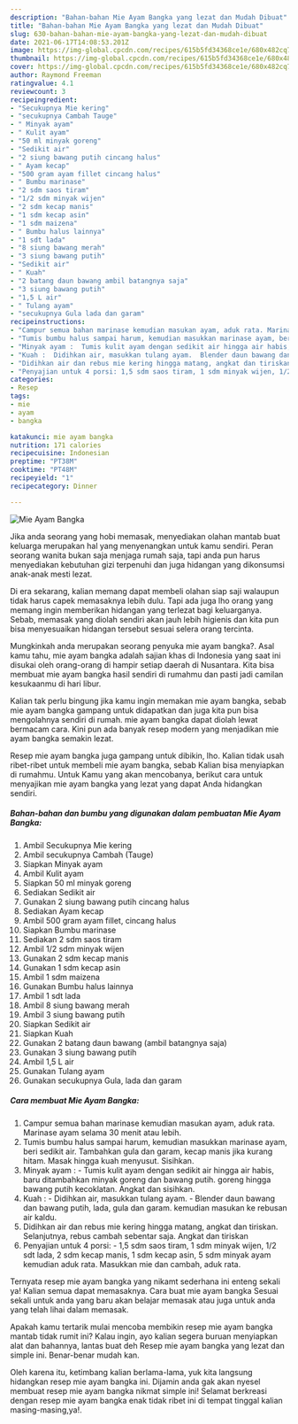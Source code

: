 ```yaml
---
description: "Bahan-bahan Mie Ayam Bangka yang lezat dan Mudah Dibuat"
title: "Bahan-bahan Mie Ayam Bangka yang lezat dan Mudah Dibuat"
slug: 630-bahan-bahan-mie-ayam-bangka-yang-lezat-dan-mudah-dibuat
date: 2021-06-17T14:08:53.201Z
image: https://img-global.cpcdn.com/recipes/615b5fd34368ce1e/680x482cq70/mie-ayam-bangka-foto-resep-utama.jpg
thumbnail: https://img-global.cpcdn.com/recipes/615b5fd34368ce1e/680x482cq70/mie-ayam-bangka-foto-resep-utama.jpg
cover: https://img-global.cpcdn.com/recipes/615b5fd34368ce1e/680x482cq70/mie-ayam-bangka-foto-resep-utama.jpg
author: Raymond Freeman
ratingvalue: 4.1
reviewcount: 3
recipeingredient:
- "Secukupnya Mie kering"
- "secukupnya Cambah Tauge"
- " Minyak ayam"
- " Kulit ayam"
- "50 ml minyak goreng"
- "Sedikit air"
- "2 siung bawang putih cincang halus"
- " Ayam kecap"
- "500 gram ayam fillet cincang halus"
- " Bumbu marinase"
- "2 sdm saos tiram"
- "1/2 sdm minyak wijen"
- "2 sdm kecap manis"
- "1 sdm kecap asin"
- "1 sdm maizena"
- " Bumbu halus lainnya"
- "1 sdt lada"
- "8 siung bawang merah"
- "3 siung bawang putih"
- "Sedikit air"
- " Kuah"
- "2 batang daun bawang ambil batangnya saja"
- "3 siung bawang putih"
- "1,5 L air"
- " Tulang ayam"
- "secukupnya Gula lada dan garam"
recipeinstructions:
- "Campur semua bahan marinase kemudian masukan ayam, aduk rata. Marinase ayam selama 30 menit atau lebih."
- "Tumis bumbu halus sampai harum, kemudian masukkan marinase ayam, beri sedikit air. Tambahkan gula dan garam, kecap manis jika kurang hitam. Masak hingga kuah menyusut. Sisihkan."
- "Minyak ayam :  Tumis kulit ayam dengan sedikit air hingga air habis, baru ditambahkan minyak goreng dan bawang putih. goreng hingga bawang putih kecoklatan. Angkat dan sisihkan."
- "Kuah :  Didihkan air, masukkan tulang ayam.  Blender daun bawang dan bawang putih, lada, gula dan garam. kemudian masukan ke rebusan air kaldu."
- "Didihkan air dan rebus mie kering hingga matang, angkat dan tiriskan. Selanjutnya, rebus cambah sebentar saja. Angkat dan tiriskan"
- "Penyajian untuk 4 porsi: 1,5 sdm saos tiram, 1 sdm minyak wijen, 1/2 sdt lada, 2 sdm kecap manis, 1 sdm kecap asin, 5 sdm minyak ayam kemudian aduk rata. Masukkan mie dan cambah, aduk rata."
categories:
- Resep
tags:
- mie
- ayam
- bangka

katakunci: mie ayam bangka 
nutrition: 171 calories
recipecuisine: Indonesian
preptime: "PT38M"
cooktime: "PT48M"
recipeyield: "1"
recipecategory: Dinner

---
```



![Mie Ayam Bangka](https://img-global.cpcdn.com/recipes/615b5fd34368ce1e/680x482cq70/mie-ayam-bangka-foto-resep-utama.jpg)

Jika anda seorang yang hobi memasak, menyediakan olahan mantab buat keluarga merupakan hal yang menyenangkan untuk kamu sendiri. Peran seorang  wanita bukan saja menjaga rumah saja, tapi anda pun harus menyediakan kebutuhan gizi terpenuhi dan juga hidangan yang dikonsumsi anak-anak mesti lezat.

Di era  sekarang, kalian memang dapat membeli olahan siap saji walaupun tidak harus capek memasaknya lebih dulu. Tapi ada juga lho orang yang memang ingin memberikan hidangan yang terlezat bagi keluarganya. Sebab, memasak yang diolah sendiri akan jauh lebih higienis dan kita pun bisa menyesuaikan hidangan tersebut sesuai selera orang tercinta. 



Mungkinkah anda merupakan seorang penyuka mie ayam bangka?. Asal kamu tahu, mie ayam bangka adalah sajian khas di Indonesia yang saat ini disukai oleh orang-orang di hampir setiap daerah di Nusantara. Kita bisa membuat mie ayam bangka hasil sendiri di rumahmu dan pasti jadi camilan kesukaanmu di hari libur.

Kalian tak perlu bingung jika kamu ingin memakan mie ayam bangka, sebab mie ayam bangka gampang untuk didapatkan dan juga kita pun bisa mengolahnya sendiri di rumah. mie ayam bangka dapat diolah lewat bermacam cara. Kini pun ada banyak resep modern yang menjadikan mie ayam bangka semakin lezat.

Resep mie ayam bangka juga gampang untuk dibikin, lho. Kalian tidak usah ribet-ribet untuk membeli mie ayam bangka, sebab Kalian bisa menyiapkan di rumahmu. Untuk Kamu yang akan mencobanya, berikut cara untuk menyajikan mie ayam bangka yang lezat yang dapat Anda hidangkan sendiri.

<!--inarticleads1-->

##### Bahan-bahan dan bumbu yang digunakan dalam pembuatan Mie Ayam Bangka:

1. Ambil Secukupnya Mie kering
1. Ambil secukupnya Cambah (Tauge)
1. Siapkan  Minyak ayam
1. Ambil  Kulit ayam
1. Siapkan 50 ml minyak goreng
1. Sediakan Sedikit air
1. Gunakan 2 siung bawang putih cincang halus
1. Sediakan  Ayam kecap
1. Ambil 500 gram ayam fillet, cincang halus
1. Siapkan  Bumbu marinase
1. Sediakan 2 sdm saos tiram
1. Ambil 1/2 sdm minyak wijen
1. Gunakan 2 sdm kecap manis
1. Gunakan 1 sdm kecap asin
1. Ambil 1 sdm maizena
1. Gunakan  Bumbu halus lainnya
1. Ambil 1 sdt lada
1. Ambil 8 siung bawang merah
1. Ambil 3 siung bawang putih
1. Siapkan Sedikit air
1. Siapkan  Kuah
1. Gunakan 2 batang daun bawang (ambil batangnya saja)
1. Gunakan 3 siung bawang putih
1. Ambil 1,5 L air
1. Gunakan  Tulang ayam
1. Gunakan secukupnya Gula, lada dan garam




<!--inarticleads2-->

##### Cara membuat Mie Ayam Bangka:

1. Campur semua bahan marinase kemudian masukan ayam, aduk rata. Marinase ayam selama 30 menit atau lebih.
1. Tumis bumbu halus sampai harum, kemudian masukkan marinase ayam, beri sedikit air. Tambahkan gula dan garam, kecap manis jika kurang hitam. Masak hingga kuah menyusut. Sisihkan.
1. Minyak ayam :  - Tumis kulit ayam dengan sedikit air hingga air habis, baru ditambahkan minyak goreng dan bawang putih. goreng hingga bawang putih kecoklatan. Angkat dan sisihkan.
1. Kuah :  - Didihkan air, masukkan tulang ayam. -  Blender daun bawang dan bawang putih, lada, gula dan garam. kemudian masukan ke rebusan air kaldu.
1. Didihkan air dan rebus mie kering hingga matang, angkat dan tiriskan. Selanjutnya, rebus cambah sebentar saja. Angkat dan tiriskan
1. Penyajian untuk 4 porsi: - 1,5 sdm saos tiram, 1 sdm minyak wijen, 1/2 sdt lada, 2 sdm kecap manis, 1 sdm kecap asin, 5 sdm minyak ayam kemudian aduk rata. Masukkan mie dan cambah, aduk rata.




Ternyata resep mie ayam bangka yang nikamt sederhana ini enteng sekali ya! Kalian semua dapat memasaknya. Cara buat mie ayam bangka Sesuai sekali untuk anda yang baru akan belajar memasak atau juga untuk anda yang telah lihai dalam memasak.

Apakah kamu tertarik mulai mencoba membikin resep mie ayam bangka mantab tidak rumit ini? Kalau ingin, ayo kalian segera buruan menyiapkan alat dan bahannya, lantas buat deh Resep mie ayam bangka yang lezat dan simple ini. Benar-benar mudah kan. 

Oleh karena itu, ketimbang kalian berlama-lama, yuk kita langsung hidangkan resep mie ayam bangka ini. Dijamin anda gak akan nyesel membuat resep mie ayam bangka nikmat simple ini! Selamat berkreasi dengan resep mie ayam bangka enak tidak ribet ini di tempat tinggal kalian masing-masing,ya!.

